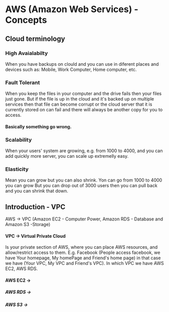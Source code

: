 # AWS (Amazon Web Services) - Concepts

## Cloud terminology

### High Avaialabilty
When you have backups on clould and you can use in diferent places and devices such as: Mobile, Work Computer, Home computer, etc.

### Fault Tolerant
When you keep the files in your computer and the drive fails then your files just gone.
But if the file is up in the cloud and it's backed up on multiple services then that file can become corrupt or the cloud server that it is currently stored on can fail and there will always be another copy for you to access.
#### Basically something go wrong.

### Scalability
When your users' system are growing, e.g. from 1000 to 4000, and you can add quickly more server, you can scale up extremelly easy.

### Elasticity
Mean you can grow but you can also shrink. Yon can go from 1000 to 4000 you can grow
But you can drop out  of 3000 users then you can pull back and you can shrink that down.


## Introduction - VPC

AWS -> VPC (Amazon EC2 - Computer Power, Amazon RDS - Database and Amazon S3 -Storage)

#### VPC -> Virtual Private Cloud
  Is your private section of AWS, where you can place AWS resources, and allow/restrict access to them.
E.g. Facebook (People access facebook, we have Your homepage, My homePage and Friend's home page) in that case we have (Your VPC, My VPC and Friend's VPC).
In which VPC we have AWS EC2, AWS RDS.

#### AWS EC2 ->  




##### AWS RDS ->

##### AWS S3 ->

